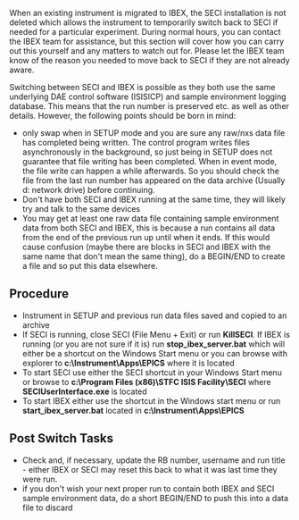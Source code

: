 When an existing instrument is migrated to IBEX, the SECI installation is not deleted which allows the instrument to temporarily switch back to SECI if needed for a particular experiment. During normal hours, you can contact the IBEX team for assistance, but this section will cover how you can carry out this yourself and any matters to watch out for. Please let the IBEX team know of the reason you needed to move back to SECI if they are not already aware.

Switching between SECI and IBEX is possible as they both use the same underlying DAE control software (ISISICP) and sample environment logging database. This means that the run number is preserved etc. as well as other details. However, the following points should be born in mind:
* only swap when in SETUP mode and you are sure any raw/nxs data file has completed being written. The control program writes files asynchronously in the background, so just being in SETUP does not guarantee that file writing has been completed. When in event mode, the file write can happen a while afterwards. So you should check the file from the last run number has appeared on the data archive (Usually d: network drive) before continuing.
* Don't have both SECI and IBEX running at the same time, they will likely try and talk to the same devices
* You may get at least one raw data file containing sample environment data from both SECI and IBEX, this is because a run contains all data from the end of the previous run up until when it ends. If this would cause confusion (maybe there are blocks in SECI and IBEX with the same name that don't mean the same thing), do a BEGIN/END to create a file and so put this data elsewhere. 

## Procedure

* Instrument in SETUP and previous run data files saved and copied to an archive
* If SECI is running, close SECI (File Menu + Exit) or run **KillSECI**. If IBEX is running (or you are not sure if it is) run **stop_ibex_server.bat** which will either be a shortcut on the Windows Start menu or you can browse with explorer to **c:\\Instrument\\Apps\\EPICS** where it is located
* To start SECI use either the SECI shortcut in your Windows Start menu or browse to  **c:\\Program Files (x86)\\STFC ISIS Facility\\SECI** where **SECIUserInterface.exe** is located
* To start IBEX either use the shortcut in the Windows start menu or run **start_ibex_server.bat** located in  **c:\\Instrument\\Apps\\EPICS**

## Post Switch Tasks

* Check and, if necessary, update the RB number, username and run title - either IBEX or SECI may reset this back to what it was last time they were run.
* if you don't wish your next proper run to contain both IBEX and SECI sample environment data, do a short BEGIN/END to push this into a data file to discard  